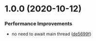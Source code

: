 # 1.0.0 (2020-10-12)


### Performance Improvements

* no need to await main thread ([de5699f](https://github.com/MirrorNG/KCPTransport/commit/de5699fd7abc67334916fde930ead69e9b718e56))
